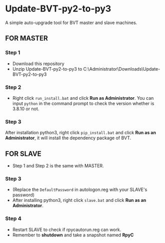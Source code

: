 # Update-BVT-py2-to-py3
A simple auto-upgrade tool for BVT master and slave machines.
## FOR MASTER
### Step 1
* Download this repository
* Unzip Update-BVT-py2-to-py3 to C:\Administrator\Downloads\Update-BVT-py2-to-py3

### Step 2
* Right click `run_install.bat` and click **Run as Administrator**. You can input `python` in the command prompt to check the version whether is 3.8.10 or not.

### Step 3

After installation python3, right click `pip_install.bat` and click **Run as an Administrator**, it will install the dependency package of BVT.

## FOR SLAVE
* Step 1 and Step 2 is the same with MASTER.

### Step 3

* (Replace the `DefaultPassword` in autologon.reg with your SLAVE's password)
* After installing python3, right click `slave.bat` and click **Run as an Administrator**.

### Step 4

* Restart SLAVE to check if rpycautorun.reg can work.
* Remember to **shutdown** and take a snapshot named **RpyC**
